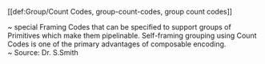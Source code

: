 [[def:Group/Count Codes, group-count-codes, group count codes]]

~ special Framing Codes that can be specified to support groups of Primitives which make them pipelinable.  Self-framing grouping using Count Codes is one of the primary advantages of composable encoding.  
~ Source: Dr. S.Smith

